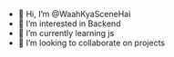 - 👋 Hi, I’m @WaahKyaSceneHai
- 👀 I’m interested in Backend
- 🌱 I’m currently learning js
- 💞️ I’m looking to collaborate on projects



